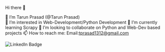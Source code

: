  Hi there 👋

👋 I’m Tarun Prasad (@Tarun Prasad)
<br>
👀 I’m interested in Web-Development/Python Development
🌱 I’m currently learning Scrapy
💞️ I’m looking to collaborate on Python and Web-Dev based projects
📫 How to reach me: Email:tprasad1312@gmail.com 

<div id="badges">
  <img src="https://badgen.net/badge/LinkedIN/TarunPrasad/cyan" alt="LinkedIn Badge"/>
  
</div>
